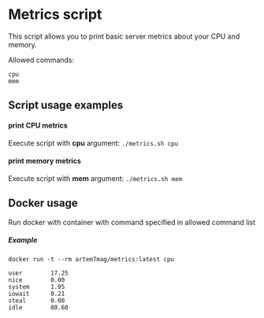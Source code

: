 # Metrics script
   This script allows you to print basic server metrics about your CPU and memory.

   Allowed commands:
   ```$xslt
   cpu
   mem
```

## Script usage examples

#### print CPU metrics

Execute script with **cpu** argument: `./metrics.sh cpu`

#### print memory metrics

Execute script with **mem** argument:  `./metrics.sh mem`

## Docker usage

Run docker with container with command specified in allowed command list
##### Example

```
docker run -t --rm artem7mag/metrics:latest cpu

user		17.25 
nice		0.00 
system		1.95 
iowait		0.21 
steal		0.00 
idle		80.60

```
